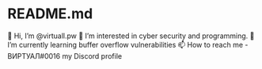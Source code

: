 # README.md

👋 Hi, I’m @virtuall.pw
👀 I’m interested in cyber security and programming.
🌱 I’m currently learning buffer overflow vulnerabilities
📫 How to reach me - ВИРТУАЛ#0016 my Discord profile
